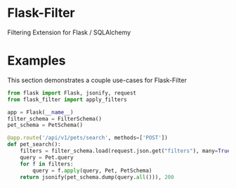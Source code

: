 # Flask-Filter
Filtering Extension for Flask / SQLAlchemy


# Examples
This section demonstrates a couple use-cases for Flask-Filter

```python
from flask import Flask, jsonify, request
from flask_filter import apply_filters

app = Flask(__name__)
filter_schema = FilterSchema()
pet_schema = PetSchema()

@app.route('/api/v1/pets/search', methods=['POST'])
def pet_search():
    filters = filter_schema.load(request.json.get("filters"), many=True)
    query = Pet.query
    for f in filters:
        query = f.apply(query, Pet, PetSchema)
    return jsonify(pet_schema.dump(query.all())), 200
```
